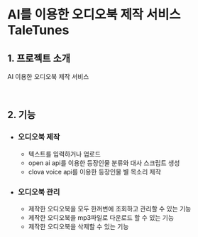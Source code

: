 # AI를 이용한 오디오북 제작 서비스 TaleTunes
## 1. 프로젝트 소개

AI 이용한 오디오북 제작 서비스

<br/>

## 2. 기능
- ### 오디오북 제작
  - 텍스트를 입력하거나 업로드
  - open ai api를 이용한 등장인물 분류와 대사 스크립트 생성
  - clova voice api를 이용한 등장인물 별 목소리 제작

- ### 오디오북 관리
  - 제작한 오디오북을 모두 한꺼번에 조회하고 관리할 수 있는 기능
  - 제작한 오디오북을 mp3파일로 다운로드 할 수 있는 기능
  - 제작한 오디오북을 삭제할 수 있는 기능

